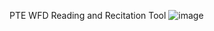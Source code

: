 PTE WFD Reading and Recitation Tool
![image](https://github.com/lqq-code/PTE-WFD-Recitation-Tool/assets/61107184/9b81df46-a78d-409b-b050-b8a31b9e344e)
